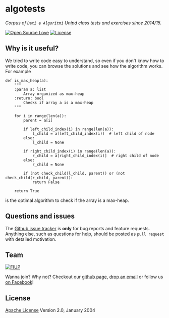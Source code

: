 # algotests

*Corpus of `Dati e Algoritmi` Unipd class tests and exercises since 2014/15.*

[![Open Source Love](https://badges.frapsoft.com/os/v1/open-source.svg?v=103)](https://opensource.org/licenses/Apache-2.0) [![License](https://img.shields.io/badge/license-Apache%202.0-blue.svg)](https://www.apache.org/licenses/LICENSE-2.0)

## Why is it useful?
We tried to write code easy to understand, so even if you don't know how to write code, you can browse the solutions and see how the algorithm works. For example
```shell
def is_max_heap(a):
    """
    :param a: list
        Array organized as max-heap
    :return: bool
        Checks if array a is a max-heap
    """

    for i in range(len(a)):
        parent = a[i]

        if left_child_index(i) in range(len(a)):
            l_child = a[left_child_index(i)]  # left child of node
        else:
            l_child = None

        if right_child_index(i) in range(len(a)):
            r_child = a[right_child_index(i)]  # right child of node
        else:
            r_child = None

        if (not check_child(l_child, parent)) or (not check_child(r_child, parent)):
            return False

    return True
```
is the optimal algorithm to check if the array is a max-heap.



## Questions and issues
The [Github issue tracker](https://github.com/FIUP/algotests/issues) is **only** for bug reports and feature requests. Anything else, such as questions for help, should be posted as `pull request` with detailed motivation.


## Team
[![FIUP](https://avatars2.githubusercontent.com/u/8012686?v=3&s=200)](https://github.com/orgs/FIUP/people)

Wanna join? Why not? Checkout our [github page](https://github.com/FIUP), [drop an email](mailto:fiup.unipd@gmail.com) or follow us [on Facebook](https://www.facebook.com/groups/fiupd/)!


## License
[Apache License](http://www.apache.org/licenses/LICENSE-2.0) Version 2.0, January 2004
